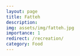 ```yaml
---
layout: page
title: Fatteh
description:
img: assets/img/fatteh.jpg
importance: 1
redirect: /recreation/
category: Food
---
```

